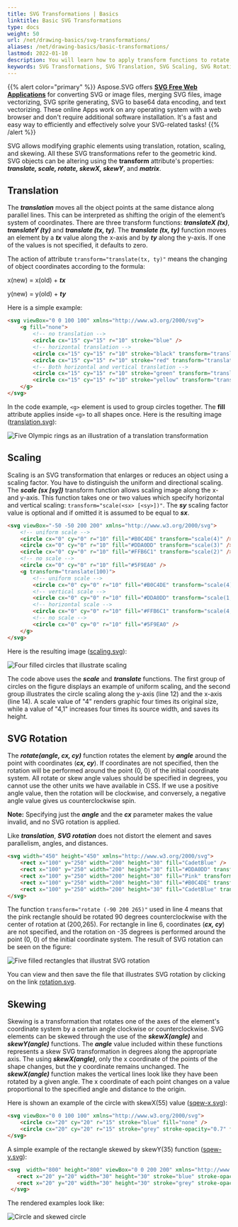 ```yaml
---
title: SVG Transformations | Basics
linktitle: Basic SVG Transformations
type: docs
weight: 50
url: /net/drawing-basics/svg-transformations/
aliases: /net/drawing-basics/basic-transformations/
lastmod: 2022-01-10
description: You will learn how to apply transform functions to rotate, scale, move, and skew SVG graphics using the SVG transform attribute and consider code examples for SVG transformations.
keywords: SVG Transformations, SVG Translation, SVG Scaling, SVG Rotation, SVG Skewing
---
```

<link href="./../../style.css" rel="stylesheet" type="text/css" />

{{% alert color="primary" %}}
Aspose.SVG offers [**SVG Free Web Applications**](https://products.aspose.app/svg/applications) for converting SVG or image files, merging SVG files, image vectorizing, SVG sprite generating, SVG to base64 data encoding, and text vectorizing. These online Apps work on any operating system with a web browser and don't require additional software installation. It's a fast and easy way to efficiently and effectively solve your SVG-related tasks!
{{% /alert %}} 

SVG allows modifying graphic elements using translation, rotation, scaling, and skewing.  All these SVG transformations refer to the geometric kind. SVG objects can be altering using the **transform** attribute's properties: ***translate, scale, rotate, skewX, skewY***, and ***matrix***.   

## **Translation**

The ***translation*** moves all the object points at the same distance along parallel lines. This can be interpreted as shifting the origin of the element’s system of coordinates. There are three transform functions: ***translateX (tx)***, ***translateY (ty)*** and ***translate (tx, ty)***. The ***translate (tx, ty)*** function moves an element by a ***tx*** value along the x-axis and by ***ty*** along the y-axis. If one of the values is not specified, it defaults to zero.

The action of attribute `transform="translate(tx, ty)"` means the changing of object coordinates according to the formula:

x(new) = x(old) + ***tx***

y(new) = y(old) + ***ty***

Here is a simple example:

```html {linenos=inline,linenostart=1}
<svg viewBox="0 0 100 100" xmlns="http://www.w3.org/2000/svg">
    <g fill="none">
        <!-- no translation -->
        <circle cx="15" cy="15" r="10" stroke="blue" />
        <!-- horizontal translation -->
        <circle cx="15" cy="15" r="10" stroke="black" transform="translate(22)" />
        <circle cx="15" cy="15" r="10" stroke="red" transform="translate(44)" />
        <!-- Both horizontal and vertical translation -->
        <circle cx="15" cy="15" r="10" stroke="green" transform="translate(33,13)" />
        <circle cx="15" cy="15" r="10" stroke="yellow" transform="translate(11,13)" />
	</g>
</svg>
```
In the code example,  `<g>` element is used to group circles together. The **fill** attribute  applies inside `<g>` to all shapes once. Here is the resulting image ([translation.svg](/svg/net/drawing-basics/svg-transformations/translation.svg)):

![Five Olympic rings as an illustration of a translation transformation](translate.png#center)

## **Scaling**

Scaling is an SVG transformation that enlarges or reduces an object using a scaling factor. You have to distinguish the uniform and directional scaling.
The ***scale (sx [sy])*** transform function allows scaling image along the x- and y-axis. This function takes one or two values which specify horizontal and vertical scaling:  `transform="scale(<sx> [<sy>])"`. The ***sy*** scaling factor value is optional and if omitted it is assumed to be equal to ***sx***.

```html {linenos=inline,linenostart=1 hl_lines=["12","14"]}
<svg viewBox="-50 -50 200 200" xmlns="http://www.w3.org/2000/svg">
    <!-- uniform scale -->
    <circle cx="0" cy="0" r="10" fill="#B0C4DE" transform="scale(4)" />
    <circle cx="0" cy="0" r="10" fill="#DDA0DD" transform="scale(3)" />
    <circle cx="0" cy="0" r="10" fill="#FFB6C1" transform="scale(2)" />
    <!-- no scale -->
    <circle cx="0" cy="0" r="10" fill="#5F9EA0" />
    <g transform="translate(100)">
        <!-- uniform scale -->
        <circle cx="0" cy="0" r="10" fill="#B0C4DE" transform="scale(4)" />
        <!-- vertical scale -->
        <circle cx="0" cy="0" r="10" fill="#DDA0DD" transform="scale(1,4)" />
        <!-- horizontal scale -->
        <circle cx="0" cy="0" r="10" fill="#FFB6C1" transform="scale(4,1)" />
        <!-- no scale -->
        <circle cx="0" cy="0" r="10" fill="#5F9EA0" />
    </g>
</svg>
```

 Here is the resulting image ([scaling.svg](/svg/net/drawing-basics/svg-transformations/scaling.svg)):

![Four filled circles that illustrate scaling](scale.png#center)

The code above uses the ***scale*** and ***translate*** functions. The first group of circles on the figure displays an example of uniform scaling, and the second group illustrates the circle scaling along the y-axis  (line 12) and the x-axis (line 14). A scale value of "4"  renders graphic four times its original size, while a value of "4,1"  increases four times its source width, and saves its height. 

## **SVG Rotation**

The ***rotate(angle, cx, cy)*** function rotates the element by ***angle*** around the point with coordinates (***cx, cy***). If coordinates are not specified, then the rotation will be performed around the point (0, 0) of the initial coordinate system. 
All rotate or skew angle values should be specified in degrees, you cannot use the other units we have available in CSS. If we use a positive angle value, then the rotation will be clockwise, and conversely, a negative angle value gives us counterclockwise spin.

**Note:** Specifying just the ***angle*** and the ***cx*** parameter makes the value invalid, and no SVG rotation is applied.

Like ***translation***, ***SVG rotation*** does not distort the element and saves parallelism, angles, and distances.

```html {linenos=inline,linenostart=1 hl_lines=["4","6"]}
<svg width="450" height="450" xmlns="http://www.w3.org/2000/svg">
    <rect x="100" y="250" width="200" height="30" fill="CadetBlue" />
    <rect x="100" y="250" width="200" height="30" fill="#DDA0DD" transform ="rotate(-45 200 265)" />
    <rect x="100" y="250" width="200" height="30" fill="Pink" transform ="rotate(-90 200 265)" />
    <rect x="100" y="250" width="200" height="30" fill="#B0C4DE" transform ="rotate(45 200 265)" />
    <rect x="100" y="250" width="200" height="30" fill="CadetBlue" transform ="rotate(-35)" />
</svg>
```
The function  `transform="rotate (-90 200 265)"` used in line 4 means that the pink rectangle should be rotated 90 degrees counterclockwise with the center of rotation at (200,265).  For rectangle in line 6, coordinates (***cx, cy***) are not specified, and the rotation on -35 degrees is performed around the point (0, 0) of the initial coordinate system. The result of SVG rotation can be seen on the figure:

![Five filled rectangles that illustrat SVG rotation](svg-rotation.png#center)

You can view and then save the file that illustrates SVG rotation by clicking on the link [rotation.svg](/svg/net/drawing-basics/svg-transformations/rotation.svg).

## **Skewing**

Skewing is a transformation that rotates one of the axes of the element's coordinate system by a certain angle clockwise or counterclockwise. SVG elements can be skewed through the use of the ***skewX(angle)*** and ***skewY(angle)*** functions. The ***angle*** value included within these functions represents a skew SVG transformation in degrees along the appropriate axis.
The using ***skewX(angle)***, only the x coordinate of the points of the shape changes, but the y coordinate remains unchanged. The ***skewX(angle)*** function makes the vertical lines look like they have been rotated by a given angle. The x coordinate of each point changes on a value proportional to the specified angle and distance to the origin.

Here is shown an example of the circle with skewX(55) value ([sqew-x.svg](/svg/net/drawing-basics/svg-transformations/sqew-x.svg)):

```html {linenos=inline,linenostart=1}
<svg viewBox="0 0 100 100" xmlns="http://www.w3.org/2000/svg">
    <circle cx="20" cy="20" r="15" stroke="blue" fill="none" />
    <circle cx="20" cy="20" r="15" stroke="grey" stroke-opacity="0.7" fill="none" transform="skewX(55)" />
</svg>
```
A simple example of the rectangle skewed by skewY(35) function ([sqew-y.svg](/svg/net/drawing-basics/svg-transformations/sqew-y.svg)):

```html {linenos=inline,linenostart=1}
<svg  width="800" height="800" viewBox="0 0 200 200" xmlns="http://www.w3.org/2000/svg">
   <rect x="20" y="20" width="30" height="30" stroke="blue" stroke-opacity="1" fill="none" />
   <rect x="20" y="20" width="30" height="30" stroke="grey" stroke-opacity="0.5" fill="none" transform="skewY(35)" />
 </svg>
```
 The rendered examples look like:

 ![Circle and skewed circle](skew_xy1.png#center)





